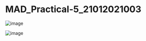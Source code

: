 # MAD_Practical-5_21012021003

![image](https://github.com/Amitgoswami12/MAD_Practical-5_21012021003/assets/98880561/575bd556-9018-4cd8-aef3-4feefbb6e2ce)



![image](https://github.com/Amitgoswami12/MAD_Practical-5_21012021003/assets/98880561/c601d2aa-8392-42a7-bf3b-362138757f70)
